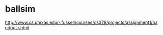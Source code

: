 ballsim
=======

http://www.cs.utexas.edu/~fussell/courses/cs378/projects/assignment1/handout.shtml
